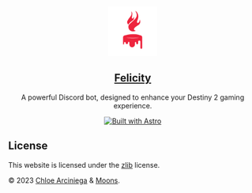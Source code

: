 <div align="center">
  <a href="https://felicity.pages.dev" title="Felicity's website">
    <img 
      src="public/favicon.svg"
      height="100"
      width="100"
      alt="Felicity's logo"
      title="Felicity's logo"
    />
    <h2>Felicity</h2>
  </a>

  <p>A powerful Discord bot, designed to enhance your Destiny 2 gaming experience.</p>

  <a href="https://astro.build">
    <img src="https://astro.badg.es/v1/built-with-astro.svg" alt="Built with Astro" width="150" height="27.5">
  </a>
  
  <br />
</div>

## License

This website is licensed under the [zlib][license] license.

&copy; 2023 [Chloe Arciniega][chloe] & [Moons][moons].

[chloe]: https://arciniega.one "Chloe's Website"
[moons]: https://links.leafhub.dev "Moons' website"

[license]: https://github.com/devFelicity/Web-Docs/blob/main/LICENSE 'zlib License'
